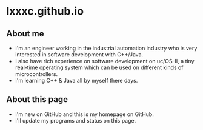 # lxxxc.github.io
## About me
- I'm an engineer working in the industrial automation industry who is very interested in software development with C++/Java. 
- I also have rich experience on software development on uc/OS-Ⅱ, a tiny real-time operating system which can be used on different kinds of microcontrollers.
- I'm learning C++ & Java all by myself there days.

## About this page
- I'm new on GitHub and this is my homepage on GitHub.
- I'll update my programs and status on this page.
